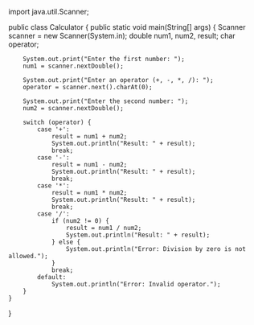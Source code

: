 import java.util.Scanner;

public class Calculator {
    public static void main(String[] args) {
        Scanner scanner = new Scanner(System.in);
        double num1, num2, result;
        char operator;

        System.out.print("Enter the first number: ");
        num1 = scanner.nextDouble();

        System.out.print("Enter an operator (+, -, *, /): ");
        operator = scanner.next().charAt(0);

        System.out.print("Enter the second number: ");
        num2 = scanner.nextDouble();

        switch (operator) {
            case '+':
                result = num1 + num2;
                System.out.println("Result: " + result);
                break;
            case '-':
                result = num1 - num2;
                System.out.println("Result: " + result);
                break;
            case '*':
                result = num1 * num2;
                System.out.println("Result: " + result);
                break;
            case '/':
                if (num2 != 0) {
                    result = num1 / num2;
                    System.out.println("Result: " + result);
                } else {
                    System.out.println("Error: Division by zero is not allowed.");
                }
                break;
            default:
                System.out.println("Error: Invalid operator.");
        }
    }
}
